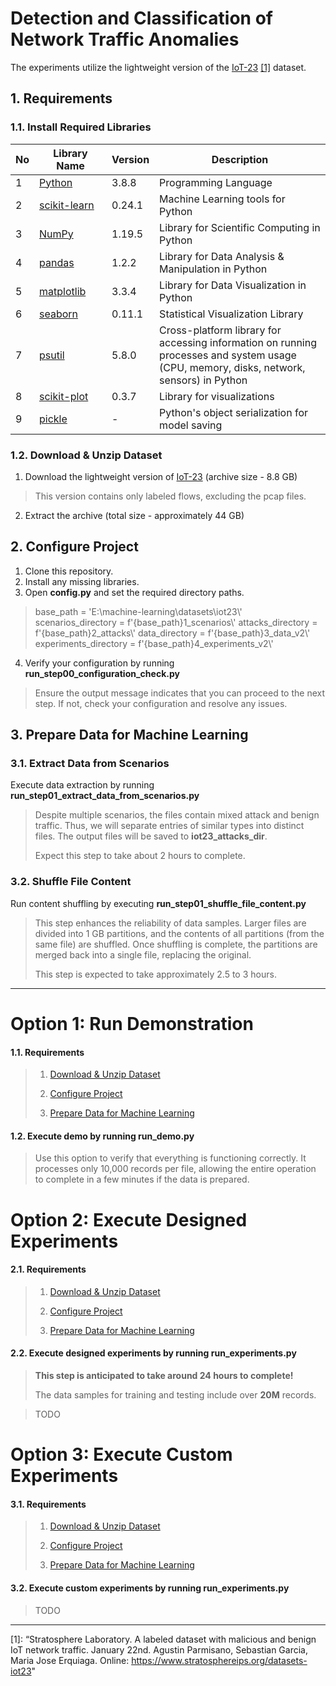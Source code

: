 # Detection and Classification of Network Traffic Anomalies

The experiments utilize the lightweight version of the
[IoT-23](https://www.stratosphereips.org/datasets-iot23) [[1]](#footnote-1) dataset.

## 1. Requirements

### 1.1. Install Required Libraries 

No  | <div style="width:100px">Library Name</div>| Version          | Description
--- |------------   |------------   |-------------
1   | [Python](https://www.python.org/downloads/release/python-380/)|3.8.8|Programming Language
2   | [scikit-learn](https://scikit-learn.org/stable/)|0.24.1|Machine Learning tools for Python
3   | [NumPy](https://numpy.org/)|1.19.5|Library for Scientific Computing in Python
4   | [pandas](https://pandas.pydata.org/)|1.2.2|Library for Data Analysis & Manipulation in Python
5   | [matplotlib](https://matplotlib.org/stable/tutorials/introductory/pyplot.html)|3.3.4|Library for Data Visualization in Python
6   | [seaborn](https://seaborn.pydata.org/)|0.11.1|Statistical Visualization Library
7   | [psutil](https://github.com/giampaolo/psutil)|5.8.0|Cross-platform library for accessing information on running processes and system usage (CPU, memory, disks, network, sensors) in Python
8   | [scikit-plot](https://github.com/reiinakano/scikit-plot)|0.3.7|Library for visualizations
9   | [pickle](https://docs.python.org/3/library/pickle.html)|-|Python's object serialization for model saving

### 1.2. Download & Unzip Dataset

1. Download the lightweight version of [IoT-23](https://www.stratosphereips.org/datasets-iot23) (archive size - 8.8 GB)
> This version contains only labeled flows, excluding the pcap files.
2. Extract the archive (total size - approximately 44 GB)
> 

## 2. Configure Project
1. Clone this repository.
2. Install any missing libraries.
3. Open **config.py** and set the required directory paths.
> base_path = 'E:\\machine-learning\\datasets\\iot23\\'
> scenarios_directory = f'{base_path}1_scenarios\\'
> attacks_directory = f'{base_path}2_attacks\\'
> data_directory = f'{base_path}3_data_v2\\'
> experiments_directory = f'{base_path}4_experiments_v2\\'
4. Verify your configuration by running **run_step00_configuration_check.py**
> Ensure the output message indicates that you can proceed to the next step. If not, check your configuration and resolve any issues.

## 3. Prepare Data for Machine Learning
### 3.1. Extract Data from Scenarios
Execute data extraction by running **run_step01_extract_data_from_scenarios.py**
> Despite multiple scenarios, the files contain mixed attack and benign traffic.
> Thus, we will separate entries of similar types into distinct files.
> The output files will be saved to **iot23_attacks_dir**.
>
> Expect this step to take about 2 hours to complete.

### 3.2. Shuffle File Content
Run content shuffling by executing **run_step01_shuffle_file_content.py**
> This step enhances the reliability of data samples.
> Larger files are divided into 1 GB partitions, and the contents of all partitions (from the same file) are shuffled. 
> Once shuffling is complete, the partitions are merged back into a single file, replacing the original.
> 
>  This step is expected to take approximately 2.5 to 3 hours.

----

# Option 1: Run Demonstration

#### 1.1. Requirements
>
> 1. [Download & Unzip Dataset](#12-download--extract-dataset)
>
> 2. [Configure Project](#2-configure-project)
>
> 3. [Prepare Data for Machine Learning](#3-prepare-data-for-machine-learning)

#### 1.2. Execute demo by running **run_demo.py**

> Use this option to verify that everything is functioning correctly. 
> It processes only 10,000 records per file, allowing the entire operation to complete in a few minutes if the data is prepared.

# Option 2: Execute Designed Experiments

#### 2.1. Requirements
>
> 1. [Download & Unzip Dataset](#12-download--extract-dataset)
>
> 2. [Configure Project](#2-configure-project)
>
> 3. [Prepare Data for Machine Learning](#3-prepare-data-for-machine-learning)

#### 2.2. Execute designed experiments by running **run_experiments.py**
>  **This step is anticipated to take around 24 hours to complete!**
>  
> The data samples for training and testing include over **20M** records.

>TODO

# Option 3: Execute Custom Experiments
#### 3.1. Requirements
>
> 1. [Download & Unzip Dataset](#12-download--extract-dataset)
>
> 2. [Configure Project](#2-configure-project)
>
> 3. [Prepare Data for Machine Learning](#3-prepare-data-for-machine-learning)

#### 3.2. Execute custom experiments by running **run_experiments.py**

>TODO


---
<a name="footnote-1">[1]</a>: “Stratosphere Laboratory. A labeled dataset with malicious and benign IoT network traffic. January 22nd. Agustin
Parmisano, Sebastian Garcia, Maria Jose Erquiaga. Online: https://www.stratosphereips.org/datasets-iot23"

